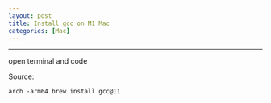 ```yaml
---
layout: post
title: Install gcc on M1 Mac
categories: [Mac]
---
```

***

open terminal and code

Source:

```markdown
arch -arm64 brew install gcc@11
```
